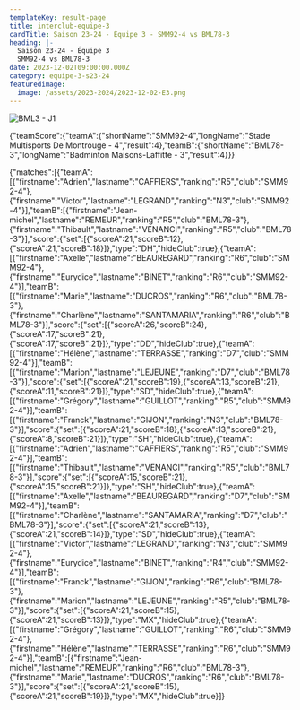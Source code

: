 ```yaml
---
templateKey: result-page
title: interclub-equipe-3
cardTitle: Saison 23-24 - Équipe 3 - SMM92-4 vs BML78-3 
heading: |-
  Saison 23-24 - Équipe 3
  SMM92-4 vs BML78-3
date: 2023-12-02T09:00:00.000Z
category: equipe-3-s23-24
featuredimage:
  image: /assets/2023-2024/2023-12-02-E3.png
---
```

![](/assets/2023-2024/2023-12-02-E3.png "BML3 - J1")

<teamscoreboard>{"teamScore":{"teamA":{"shortName":"SMM92-4","longName":"Stade Multisports De Montrouge - 4","result":4},"teamB":{"shortName":"BML78-3","longName":"Badminton Maisons-Laffitte - 3","result":4}}}</teamscoreboard>

<scoreboard>{"matches":[{"teamA":[{"firstname":"Adrien","lastname":"CAFFIERS","ranking":"R5","club":"SMM92-4"},{"firstname":"Victor","lastname":"LEGRAND","ranking":"N3","club":"SMM92-4"}],"teamB":[{"firstname":"Jean-michel","lastname":"REMEUR","ranking":"R5","club":"BML78-3"},{"firstname":"Thibault","lastname":"VENANCI","ranking":"R5","club":"BML78-3"}],"score":{"set":[{"scoreA":21,"scoreB":12},{"scoreA":21,"scoreB":18}]},"type":"DH","hideClub":true},{"teamA":[{"firstname":"Axelle","lastname":"BEAUREGARD","ranking":"R6","club":"SMM92-4"},{"firstname":"Eurydice","lastname":"BINET","ranking":"R6","club":"SMM92-4"}],"teamB":[{"firstname":"Marie","lastname":"DUCROS","ranking":"R6","club":"BML78-3"},{"firstname":"Charlène","lastname":"SANTAMARIA","ranking":"R6","club":"BML78-3"}],"score":{"set":[{"scoreA":26,"scoreB":24},{"scoreA":17,"scoreB":21},{"scoreA":17,"scoreB":21}]},"type":"DD","hideClub":true},{"teamA":[{"firstname":"Hélène","lastname":"TERRASSE","ranking":"D7","club":"SMM92-4"}],"teamB":[{"firstname":"Marion","lastname":"LEJEUNE","ranking":"D7","club":"BML78-3"}],"score":{"set":[{"scoreA":21,"scoreB":19},{"scoreA":13,"scoreB":21},{"scoreA":11,"scoreB":21}]},"type":"SD","hideClub":true},{"teamA":[{"firstname":"Grégory","lastname":"GUILLOT","ranking":"R5","club":"SMM92-4"}],"teamB":[{"firstname":"Franck","lastname":"GIJON","ranking":"N3","club":"BML78-3"}],"score":{"set":[{"scoreA":21,"scoreB":18},{"scoreA":13,"scoreB":21},{"scoreA":8,"scoreB":21}]},"type":"SH","hideClub":true},{"teamA":[{"firstname":"Adrien","lastname":"CAFFIERS","ranking":"R5","club":"SMM92-4"}],"teamB":[{"firstname":"Thibault","lastname":"VENANCI","ranking":"R5","club":"BML78-3"}],"score":{"set":[{"scoreA":15,"scoreB":21},{"scoreA":15,"scoreB":21}]},"type":"SH","hideClub":true},{"teamA":[{"firstname":"Axelle","lastname":"BEAUREGARD","ranking":"D7","club":"SMM92-4"}],"teamB":[{"firstname":"Charlène","lastname":"SANTAMARIA","ranking":"D7","club":"BML78-3"}],"score":{"set":[{"scoreA":21,"scoreB":13},{"scoreA":21,"scoreB":14}]},"type":"SD","hideClub":true},{"teamA":[{"firstname":"Victor","lastname":"LEGRAND","ranking":"N3","club":"SMM92-4"},{"firstname":"Eurydice","lastname":"BINET","ranking":"R4","club":"SMM92-4"}],"teamB":[{"firstname":"Franck","lastname":"GIJON","ranking":"R6","club":"BML78-3"},{"firstname":"Marion","lastname":"LEJEUNE","ranking":"R5","club":"BML78-3"}],"score":{"set":[{"scoreA":21,"scoreB":15},{"scoreA":21,"scoreB":13}]},"type":"MX","hideClub":true},{"teamA":[{"firstname":"Grégory","lastname":"GUILLOT","ranking":"R6","club":"SMM92-4"},{"firstname":"Hélène","lastname":"TERRASSE","ranking":"R6","club":"SMM92-4"}],"teamB":[{"firstname":"Jean-michel","lastname":"REMEUR","ranking":"R6","club":"BML78-3"},{"firstname":"Marie","lastname":"DUCROS","ranking":"R6","club":"BML78-3"}],"score":{"set":[{"scoreA":21,"scoreB":15},{"scoreA":21,"scoreB":19}]},"type":"MX","hideClub":true}]}</scoreboard>